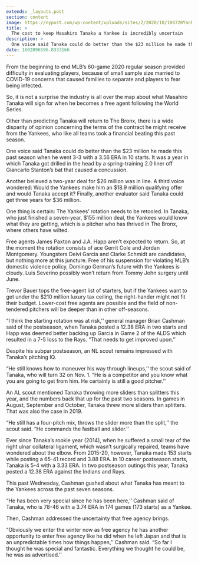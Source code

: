 ```yaml
--- 
extends: _layouts.post 
section: content 
image: https://nypost.com/wp-content/uploads/sites/2/2020/10/100720Yankees130CS.jpg?quality=90&strip=all&w=1200 
title: > 
  The cost to keep Masahiro Tanaka a Yankee is incredibly uncertain 
description: > 
  One voice said Tanaka could do better than the $23 million he made this past season when he went 3-3 with a 3.56 ERA in 10 starts.A third voice wondered: Would the Yankees make him an $18.9 million qualifying offer and would Tanaka accept it?“He still knows how to maneuver his way through lineups,’’ the scout said of Tanaka, who will turn 32 on Nov. 1.In 10 career postseason starts, Tanaka is 5-4 with a 3.33 ERA.This past Wednesday, Cashman gushed about what Tanaka has meant to the Yankees across the past seven seasons. 
date: 1602896596.8333166 
--- 
```

From the beginning to end MLB’s 60-game 2020 regular season provided difficulty in evaluating players, because of small sample size married to COVID-19 concerns that caused families to separate and players to fear being infected.

So, it is not a surprise the industry is all over the map about what Masahiro Tanaka will sign for when he becomes a free agent following the World Series.

Other than predicting Tanaka will return to The Bronx, there is a wide disparity of opinion concerning the terms of the contract he might receive from the Yankees, who like all teams took a financial beating this past season.

One voice said Tanaka could do better than the $23 million he made this past season when he went 3-3 with a 3.56 ERA in 10 starts. It was a year in which Tanaka got drilled in the head by a spring-training 2.0 liner off Giancarlo Stanton’s bat that caused a concussion.

Another believed a two-year deal for $26 million was in line. A third voice wondered: Would the Yankees make him an $18.9 million qualifying offer and would Tanaka accept it? Finally, another evaluator said Tanaka could get three years for $36 million.

One thing is certain: The Yankees’ rotation needs to be retooled. In Tanaka, who just finished a seven-year, $155 million deal, the Yankees would know what they are getting, which is a pitcher who has thrived in The Bronx, where others have wilted.

Free agents James Paxton and J.A. Happ aren’t expected to return. So, at the moment the rotation consists of ace Gerrit Cole and Jordan Montgomery. Youngsters Deivi Garcia and Clarke Schmidt are candidates, but nothing more at this juncture. Free of his suspension for violating MLB’s domestic violence policy, Domingo German’s future with the Yankees is cloudy. Luis Severino possibly won’t return from Tommy John surgery until June.

Trevor Bauer tops the free-agent list of starters, but if the Yankees want to get under the $210 million luxury tax ceiling, the right-hander might not fit their budget. Lower-cost free agents are possible and the field of non-tendered pitchers will be deeper than in other off-seasons.

“I think the starting rotation was at risk,’’ general manager Brian Cashman said of the postseason, when Tanaka posted a 12.38 ERA in two starts and Happ was deemed better backing up Garcia in Game 2 of the ALDS which resulted in a 7-5 loss to the Rays. “That needs to get improved upon.’’

Despite his subpar postseason, an NL scout remains impressed with Tanaka’s pitching IQ.

“He still knows how to maneuver his way through lineups,’’ the scout said of Tanaka, who will turn 32 on Nov. 1. “He is a competitor and you know what you are going to get from him. He certainly is still a good pitcher.’’

An AL scout mentioned Tanaka throwing more sliders than splitters this year, and the numbers back that up for the past two seasons. In games in August, September and October, Tanaka threw more sliders than splitters. That was also the case in 2019.

“He still has a four-pitch mix, throws the slider more than the split,’’ the scout said. “He commands the fastball and slider.’’

Ever since Tanaka’s rookie year (2014), when he suffered a small tear of the right ulnar collateral ligament, which wasn’t surgically repaired, teams have wondered about the elbow. From 2015-20, however, Tanaka made 153 starts while posting a 65-41 record and 3.88 ERA. In 10 career postseason starts, Tanaka is 5-4 with a 3.33 ERA. In two postseason outings this year, Tanaka posted a 12.38 ERA against the Indians and Rays.

This past Wednesday, Cashman gushed about what Tanaka has meant to the Yankees across the past seven seasons.

“He has been very special since he has been here,’’ Cashman said of Tanaka, who is 78-46 with a 3.74 ERA in 174 games (173 starts) as a Yankee.

Then, Cashman addressed the uncertainty that free agency brings.

“Obviously we enter the winter now as free agency he has another opportunity to enter free agency like he did when he left Japan and that is an unpredictable times how things happen,’’ Cashman said. “So far I thought he was special and fantastic. Everything we thought he could be, he was as advertised.’’